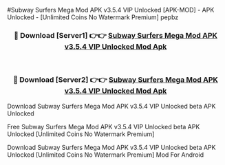 #Subway Surfers Mega Mod APK v3.5.4 VIP Unlocked [APK-MOD] - APK Unlocked - [Unlimited Coins No Watermark Premium] pepbz



<div align="center">

<h3>🔴 Download [Server1] 👉👉 <a href="https://momento.my/?title=Subway_Surfers_Mega_Mod_APK_v3.5.4_VIP_Unlocked">Subway Surfers Mega Mod APK v3.5.4 VIP Unlocked Mod Apk</a></h3><br>

<h3>🔴 Download [Server2] 👉👉 <a href="https://momento.my/?title=Subway_Surfers_Mega_Mod_APK_v3.5.4_VIP_Unlocked">Subway Surfers Mega Mod APK v3.5.4 VIP Unlocked Mod Apk</a></h3>
</div>



Download Subway Surfers Mega Mod APK v3.5.4 VIP Unlocked beta APK Unlocked

Free Subway Surfers Mega Mod APK v3.5.4 VIP Unlocked beta APK Unlocked [Unlimited Coins No Watermark Premium]

Download Subway Surfers Mega Mod APK v3.5.4 VIP Unlocked beta APK Unlocked [Unlimited Coins No Watermark Premium] Mod For Android
